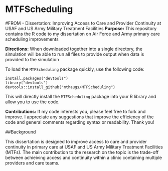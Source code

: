 # MTFScheduling
#FROM - Dissertation: Improving Access to Care and Provider Continuity at USAF and US Army Military Treatment Facilities
**Purpose:** This repository contains the R code to my dissertation on Air Force and Army primary care scheduling improvements

**Directions:** When downloaded together into a single directory, the simulation will be able to run all files to provide output when data is provided to the simulation

To load the ```MTFScheduling``` package quickly, use the following code:

<!-- -->

    install.packages("devtools")
    library("devtools")
    devtools::install_github("mthaugs/MTFScheduling")

This will directly install the ```MTFScheduling``` package into your R library and allow you to use the code.

**Contributions:** If my code interests you, please feel free to fork and improve. I appreciate any suggestions that improve the efficiency of the code and general comments regarding syntax or readability. Thank you!

##Background

This dissertation is designed to improve access to care and provider continuity in primary care at USAF and US Army Military Treatment Facilities (MTFs). The main contribution to the research on the topic is the trade-off between achieiving access and continuity within a clinic containing multiple providers and care teams.
